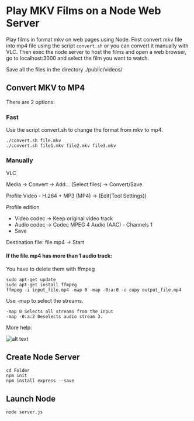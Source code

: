 # Play MKV Films on a Node Web Server
Play films in format mkv on web pages using Node. First convert mkv file into mp4 file using the script ```convert.sh```
or you can convert it manually with VLC. Then exec the node server to host the films and open a web browser, go to localhost:3000 and select
the film you want to watch.

Save all the files in the directory ./public/videos/

## Convert MKV to MP4
There are 2 options: 

### Fast
Use the script convert.sh to change the format from mkv to mp4.
```
./convert.sh file.mkv
./convert.sh file1.mkv file2.mkv file3.mkv
```

### Manually 
VLC

Media -> Convert -> Add... (Select files) -> Convert/Save

Profile Video - H.264 + MP3 (MP4) -> (Edit(Tool Settings))

Profile edition
- Video codec -> Keep original video track
- Audio codec -> Codec MPEG 4 Audio (AAC) - Channels 1
- Save

Destination file: file.mp4 -> Start

#### If the file.mp4 has more than 1 audio track:
You have to delete them with ffmpeg
```
sudo apt-get update
sudo apt-get install ffmpeg
ffmpeg -i input_file.mp4 -map 0 -map -0:a:0 -c copy output_file.mp4
```
Use -map to select the streams.
```
-map 0 Selects all streams from the input
-map -0:a:2 Deselects audio stream 3.
```
More help:

![alt text](https://github.com/xansx/MKV-WebServer/blob/main/ffmpeg.png)

## Create Node Server
```
cd Folder
npm init
npm install express --save
```

## Launch Node
```
node server.js
```
